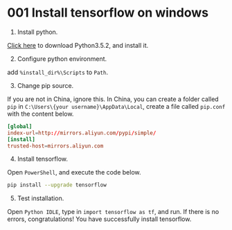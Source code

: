 # 001 Install tensorflow on windows

1. Install python.

[Click here](https://www.python.org/downloads/release/python-352/) to download Python3.5.2, and install it.

2. Configure python environment.

add `%install_dir%\Scripts` to `Path`.

3. Change pip source.

If you are not in China, ignore this. In China, you can create a folder called `pip` in `C:\Users\{your username}\AppData\Local`, create a file called `pip.conf` with the content below.

```conf
[global]
index-url=http://mirrors.aliyun.com/pypi/simple/
[install] 
trusted-host=mirrors.aliyun.com  
```

4. Install tensorflow.

Open `PowerShell`, and execute the code below.

```bash
pip install --upgrade tensorflow
```

5. Test installation.

Open `Python IDLE`, type in `import tensorflow as tf`, and run. If there is no errors, congratulations! You have successfully install tensorflow.
